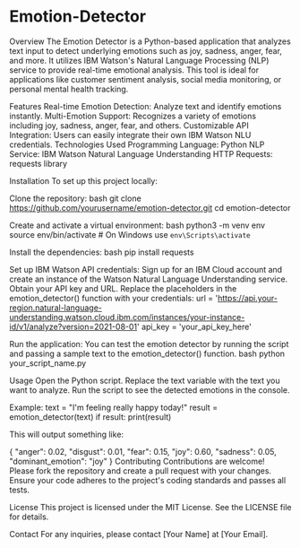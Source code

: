 # Emotion-Detector

Overview
The Emotion Detector is a Python-based application that analyzes text input to detect underlying emotions such as joy, sadness, anger, fear, and more. It utilizes IBM Watson's Natural Language Processing (NLP) service to provide real-time emotional analysis. This tool is ideal for applications like customer sentiment analysis, social media monitoring, or personal mental health tracking.

Features
Real-time Emotion Detection: Analyze text and identify emotions instantly.
Multi-Emotion Support: Recognizes a variety of emotions including joy, sadness, anger, fear, and others.
Customizable API Integration: Users can easily integrate their own IBM Watson NLU credentials.
Technologies Used
Programming Language: Python
NLP Service: IBM Watson Natural Language Understanding
HTTP Requests: requests library

Installation
To set up this project locally:

Clone the repository:
bash
git clone https://github.com/yourusername/emotion-detector.git
cd emotion-detector

Create and activate a virtual environment:
bash
python3 -m venv env
source env/bin/activate  # On Windows use `env\Scripts\activate`

Install the dependencies:
bash
pip install requests

Set up IBM Watson API credentials:
Sign up for an IBM Cloud account and create an instance of the Watson Natural Language Understanding service.
Obtain your API key and URL.
Replace the placeholders in the emotion_detector() function with your credentials:
url = 'https://api.your-region.natural-language-understanding.watson.cloud.ibm.com/instances/your-instance-id/v1/analyze?version=2021-08-01'
api_key = 'your_api_key_here'

Run the application:
You can test the emotion detector by running the script and passing a sample text to the emotion_detector() function.
bash
python your_script_name.py

Usage
Open the Python script.
Replace the text variable with the text you want to analyze.
Run the script to see the detected emotions in the console.

Example:
text = "I'm feeling really happy today!"
result = emotion_detector(text)
if result:
    print(result)

This will output something like:

{
    "anger": 0.02,
    "disgust": 0.01,
    "fear": 0.15,
    "joy": 0.60,
    "sadness": 0.05,
    "dominant_emotion": "joy"
}
Contributing
Contributions are welcome! Please fork the repository and create a pull request with your changes. Ensure your code adheres to the project's coding standards and passes all tests.

License
This project is licensed under the MIT License. See the LICENSE file for details.

Contact
For any inquiries, please contact [Your Name] at [Your Email].
